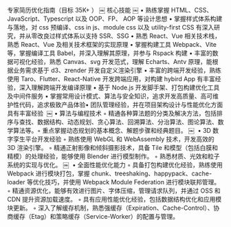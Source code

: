 专家简历优化指南（目标 35K+ ）​
￼
核心技能​
￼
•
熟练掌握 HTML、CSS、JavaScript、Typescript 以及 OOP、FP、 AOP 等设计思想​
•
掌握样式体系构建与落地，对 css 预编译、css in js、module css 以及 utility-first CSS 有深入研究，并从零改良过样式体系以支持 SSR、SSG​
•
熟悉 React、Vue 相关技术栈，熟悉 React、Vue 及相关技术框架的实现原理​
•
掌握构建工具 Webpack、Vite 等，掌握编译工具 Babel，并深入理解其原理，并参与 Rspack 构建​
•
丰富的数据可视化经验，熟悉 Canvas、svg 开发范式，理解 Echarts、Antv 原理，能根据业务需求基于 d3、zrender 开发自定义渲染引擎​
•
丰富的跨端开发经验，熟练使用 Taro、Flutter、React-Native 开发跨端应用，对构建 hybird App 有丰富经验，深入理解跨端开发编译原理​
•
基于 Node.js 开发脚手架、打包构建优化工具及中间件服务​
•
掌握常用设计模式、算法与安全知识，追求开发高质量、高可维护性代码，追求极致产品体验​
•
团队管理经验，并在项目架构设计与性能优化方面具有丰富经验​
​
￼
•
算法与编程技术​
◦
精通各种算法题的分类及解决方法，包括排序与查找、数据结构、动态规划、贪心算法、回溯算法、分治算法、图论算法、数学算法等。​
◦
重点掌握动态规划的基本概念、解题步骤和经典题目。​
￼
​
•
3D 数字孪生平台开发经验​
◦
熟练使用 WebGL 和 WebAssembly 技术，开发高效的 3D 渲染引擎。​
◦
精通正射影像和倾斜摄影技术，具备 Tile 和模型（包括白膜和精模）的处理经验，能够使用 Blender 进行模型制作。​
◦
熟悉材质、光效和粒子系统的实现与优化。​
￼
​
•
全面性能优化能力​
◦
具备打包构建优化经验，熟练使用 Webpack 进行模块打包，掌握 chunk、treeshaking、happypack、cache-loader 等优化技巧，并使用 Webpack Module Federation 进行模块联邦管理。​
◦
精通资源优化，能够有效进行图片、字体压缩，管理请求队列，并通过 OSS 和 CDN 提升资源加载速度。​
◦
具有应用性能优化经验，包括数据结构优化和应用模块更新。​
◦
深入了解缓存机制，熟悉强缓存（Expiration、Cache-Control）、协商缓存（Etag）和策略缓存（Service-Worker）的配置与管理。